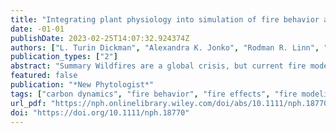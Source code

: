 ```yaml
---
title: "Integrating plant physiology into simulation of fire behavior and effects"
date: -01-01
publishDate: 2023-02-25T14:07:32.924374Z
authors: ["L. Turin Dickman", "Alexandra K. Jonko", "Rodman R. Linn", "Ilkay Altintas", "Adam L. Atchley", "Andreas Bär", "Adam D. Collins", "Jean-Luc Dupuy", "Michael R. Gallagher", "J. Kevin Hiers", "Chad M. Hoffman", "Sharon M. Hood", "Matthew D. Hurteau", "W. Matt Jolly", "Alexander Josephson", "E. Louise Loudermilk", "Wu Ma", "Sean T. Michaletz", "Rachael H. Nolan", "Joseph J. O'Brien", "Russell A. Parsons", "Raquel Partelli-Feltrin", "François Pimont", "Víctor Resco de Dios", "Joseph Restaino", "Zachary J. Robbins", "Karla A. Sartor", "Emily Schultz-Fellenz", "Shawn P. Serbin", "Sanna Sevanto", "Jacquelyn K. Shuman", "Carolyn H. Sieg", "Nicholas S. Skowronski", "David R. Weise", "Molly Wright", "Chonggang Xu", "Marta Yebra", "Nicolas Younes"]
publication_types: ["2"]
abstract: "Summary Wildfires are a global crisis, but current fire models fail to capture vegetation response to changing climate. With drought and elevated temperature increasing the importance of vegetation dynamics to fire behavior, and the advent of next generation models capable of capturing increasingly complex physical processes, we provide a renewed focus on representation of woody vegetation in fire models. Currently, the most advanced representations of fire behavior and biophysical fire effects are found in distinct classes of fine-scale models and do not capture variation in live fuel (i.e. living plant) properties. We demonstrate that plant water and carbon dynamics, which influence combustion and heat transfer into the plant and often dictate plant survival, provide the mechanistic linkage between fire behavior and effects. Our conceptual framework linking remotely sensed estimates of plant water and carbon to fine-scale models of fire behavior and effects could be a critical first step toward improving the fidelity of the coarse scale models that are now relied upon for global fire forecasting. This process-based approach will be essential to capturing the influence of physiological responses to drought and warming on live fuel conditions, strengthening the science needed to guide fire managers in an uncertain future."
featured: false
publication: "*New Phytologist*"
tags: ["carbon dynamics", "fire behavior", "fire effects", "fire modeling", "plant physiology", "remote sensing", "vegetation–fire interactions", "water dynamics"]
url_pdf: "https://nph.onlinelibrary.wiley.com/doi/abs/10.1111/nph.18770"
doi: "https://doi.org/10.1111/nph.18770"
---
```


